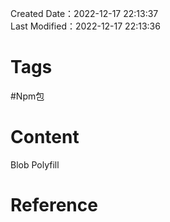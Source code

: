 Created Date：2022-12-17 22:13:37  
Last Modified：2022-12-17 22:13:36

# Tags

#Npm包

# Content

Blob Polyfill

# Reference
